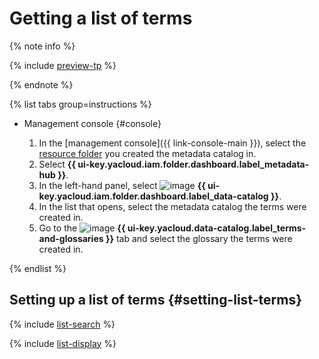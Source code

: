 # Getting a list of terms


{% note info %}

{% include [preview-tp](../../../_includes/preview-tp.md) %}

{% endnote %}


{% list tabs group=instructions %}

- Management console {#console}

  1. In the [management console]({{ link-console-main }}), select the [resource folder](../../../resource-manager/concepts/resources-hierarchy.md#folder) you created the metadata catalog in.
  1. Select **{{ ui-key.yacloud.iam.folder.dashboard.label_metadata-hub }}**.
  1. In the left-hand panel, select ![image](../../../_assets/console-icons/folder-magnifier.svg) **{{ ui-key.yacloud.iam.folder.dashboard.label_data-catalog }}**.
  1. In the list that opens, select the metadata catalog the terms were created in.
  1. Go to the ![image](../../../_assets/console-icons/book.svg) **{{ ui-key.yacloud.data-catalog.label_terms-and-glossaries }}** tab and select the glossary the terms were created in.

{% endlist %}

## Setting up a list of terms {#setting-list-terms}

{% include [list-search](../../../_includes/metadata-hub/search-sort-list-terms.md) %}

{% include [list-display](../../../_includes/metadata-hub/display-columns.md) %}
